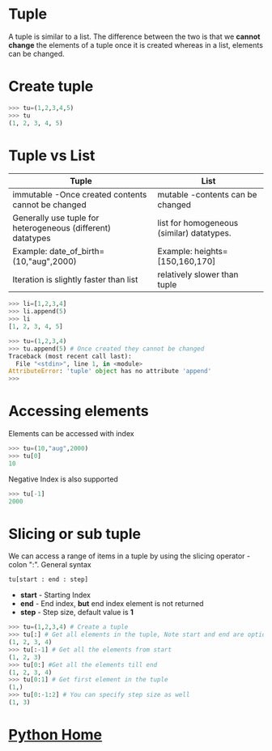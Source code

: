 # Tuple
 A tuple is similar to a list. The difference between the two is that we **cannot change** the elements of a tuple once it is created whereas in a list, elements can be changed.
# Create tuple
```python
>>> tu=(1,2,3,4,5)
>>> tu
(1, 2, 3, 4, 5)
```
# Tuple vs List
 Tuple| List
 ---|---
immutable -Once created contents cannot be changed| mutable -contents can be changed
Generally use tuple for heterogeneous (different) datatypes|list for homogeneous (similar) datatypes.
Example: date_of_birth=(10,"aug",2000)| Example: heights=[150,160,170]
Iteration is slightly faster than list| relatively slower than tuple
```python
>>> li=[1,2,3,4]
>>> li.append(5)
>>> li                                                     
[1, 2, 3, 4, 5]
```
```python                                       
>>> tu=(1,2,3,4)                                           
>>> tu.append(5) # Once created they cannot be changed                                          
Traceback (most recent call last):                         
  File "<stdin>", line 1, in <module>                      
AttributeError: 'tuple' object has no attribute 'append'   
>>>                                                         
```
# Accessing elements
Elements can be accessed with index
```python
>>> tu=(10,"aug",2000)
>>> tu[0]              
10                     
```
Negative Index is also supported
```python
>>> tu[-1]
2000
```
# Slicing or sub tuple
We can access a range of items in a tuple by using the slicing operator - colon ":".
General syntax
```python
tu[start : end : step]
```
- **start** - Starting Index
- **end** - End index, **but** end index element is not returned
- **step** - Step size, default value is **1**
```python
>>> tu=(1,2,3,4) # Create a tuple
>>> tu[:] # Get all elements in the tuple, Note start and end are optional
(1, 2, 3, 4)
>>> tu[:-1] # Get all the elements from start  
(1, 2, 3)
>>> tu[0:] #Get all the elements till end
(1, 2, 3, 4)
>>> tu[0:1] # Get first element in the tuple
(1,)
>>> tu[0:-1:2] # You can specify step size as well 
(1, 3)          
```
# [Python Home](index.html#Tuples)
